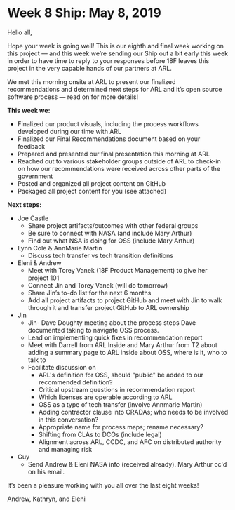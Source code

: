 # Week 8 Ship: May 8, 2019

Hello all,

Hope your week is going well! This is our eighth and final week working on this project — and this week we’re sending our Ship out a bit early this week in order to have time to reply to your responses before 18F leaves this project in the very capable hands of our partners at ARL.

We met this morning onsite at ARL to present our finalized recommendations and determined next steps for ARL and it’s open source software process — read on for more details!

**This week we:**

- Finalized our product visuals, including the process workflows developed during our time with ARL
- Finalized our Final Recommendations document based on your feedback
- Prepared and presented our final presentation this morning at ARL
- Reached out to various stakeholder groups outside of ARL to check-in on how our recommendations were received across other parts of the government
- Posted and organized all project content on GitHub
- Packaged all project content for you (see attached)

**Next steps:**

- Joe Castle
  - Share project artifacts/outcomes with other federal groups
  - Be sure to connect with NASA  (and include Mary Arthur)
  - Find out what NSA is doing for OSS (include Mary Arthur)
- Lynn Cole & AnnMarie Martin
  - Discuss tech transfer vs tech transition definitions
- Eleni & Andrew
  - Meet with Torey Vanek (18F Product Management) to give her project 101
  - Connect Jin and Torey Vanek (will do tomorrow)
  - Share Jin’s to-do list for the next 6 months
  - Add all project artifacts to project GitHub and meet with Jin to walk through it and transfer project GitHub to ARL ownership
- Jin 
  - Jin- Dave Doughty meeting about the process steps Dave documented taking to navigate OSS process.
  - Lead on implementing quick fixes in recommendation report
  - Meet with Darrell from ARL Inside and Mary Arthur from T2 about adding a summary page to ARL inside about OSS, where is it, who to talk to
  - Facilitate discussion on
    - ARL's definition for OSS, should "public" be added to our recommended definition?
    - Critical upstream questions in recommendation report
    - Which licenses are operable according to ARL
    - OSS as a type of tech transfer (involve Annmarie Martin)
    - Adding contractor clause into CRADAs; who needs to be involved in this conversation?
    - Appropriate name for process maps; rename necessary?
    - Shifting from CLAs to DCOs (include legal)
    - Alignment across ARL, CCDC, and AFC on distributed authority and managing risk
- Guy
  - Send Andrew & Eleni NASA info (received already). Mary Arthur cc'd on his email.

It’s been a pleasure working with you all over the last eight weeks!

Andrew, Kathryn, and Eleni
